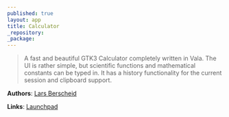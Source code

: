 ```yaml
---
published: true
layout: app
title: Calculator
_repository: 
_package: 
---
```


> A fast and beautiful GTK3 Calculator completely written in Vala. The UI is rather simple, but scientific functions and mathematical constants can be typed in. It has a history functionality for the current session and clipboard support.

**Authors**: [Lars Berscheid](https://launchpad.net/~siasola)

**Links**: [Launchpad](https://launchpad.net/elementarycalculator)
